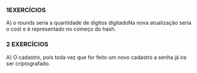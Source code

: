 
### 1EXERCÍCIOS

A) o rounds seria a quantidade de digitos digitadoNa nova
atualização seria o cost e é representado no começo do hash.

### 2 EXERCÍCIOS

A) O cadastro, pois toda vez que for feito um novo cadastro a senha
já ira ser criptografado.
